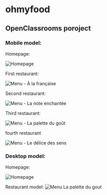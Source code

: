 # ohmyfood

## OpenClassrooms poroject

### Mobile model:

Homepage:

![Homepage](https://user-images.githubusercontent.com/35102946/235378219-de75d544-e6c6-4203-9bbf-5bc522bcddba.png)

First restaurant:

![Menu - À la française](https://user-images.githubusercontent.com/35102946/235378261-f9faa551-9896-4bb7-b9b3-196440c32710.png)

Second restaurant:

![Menu - La note enchantée](https://user-images.githubusercontent.com/35102946/235378267-6ebb0bc6-a4cb-443a-8b50-0c5ae95ad368.png)

Third restaurant:

![Menu - La palette du goût](https://user-images.githubusercontent.com/35102946/235378270-a473a815-4b28-4882-bdff-9848da0b3002.png)

fourth restaurant

![Menu - Le délice des sens](https://user-images.githubusercontent.com/35102946/235378271-5a74da44-647f-449e-a038-80b23e7f35f7.png)

### Desktop model:

Homepage:

![Homepage](https://user-images.githubusercontent.com/35102946/235378483-67b1e97e-be1c-4437-87d1-6107f74710bb.png)

Restaurant model:
![Menu La palette du gout](https://user-images.githubusercontent.com/35102946/235378493-38732b57-ef19-4eb4-8f68-8a5943d73fd0.png)
